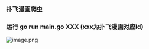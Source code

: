 ### 扑飞漫画爬虫

### 运行 go run main.go XXX (xxx为扑飞漫画对应Id)
![image.png](https://b3logfile.com/file/2020/07/image-3f57f6bb.png)